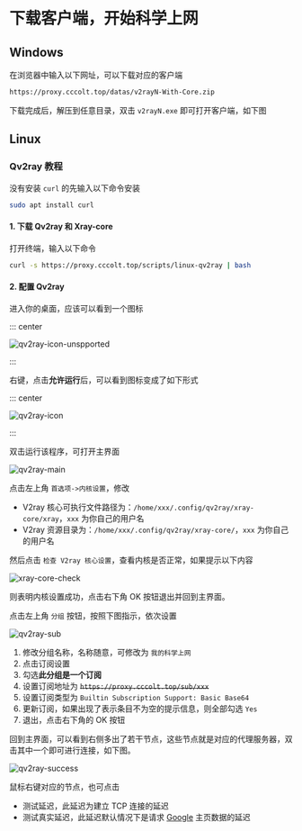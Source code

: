 # 下载客户端，开始科学上网

## Windows

在浏览器中输入以下网址，可以下载对应的客户端

```txt
https://proxy.cccolt.top/datas/v2rayN-With-Core.zip
```

下载完成后，解压到任意目录，双击 `v2rayN.exe` 即可打开客户端，如下图

## Linux

### Qv2ray 教程

没有安装 `curl` 的先输入以下命令安装

```bash
sudo apt install curl
```

#### 1. 下载 Qv2ray 和 Xray-core

打开终端，输入以下命令

```bash
curl -s https://proxy.cccolt.top/scripts/linux-qv2ray | bash
```

#### 2. 配置 Qv2ray

进入你的桌面，应该可以看到一个图标

::: center

![qv2ray-icon-unspported](/images/proxy/qv2ray-icon-unspported.png)

:::

右键，点击**允许运行**后，可以看到图标变成了如下形式

::: center

![qv2ray-icon](/images/proxy/qv2ray-icon.png)

:::

双击运行该程序，可打开主界面

![qv2ray-main](/images/proxy/qv2ray-main.png)

点击左上角 `首选项->内核设置`，修改

- V2ray 核心可执行文件路径为：`/home/xxx/.config/qv2ray/xray-core/xray`，`xxx` 为你自己的用户名
- V2ray 资源目录为：`/home/xxx/.config/qv2ray/xray-core/`，`xxx` 为你自己的用户名

然后点击 `检查 V2ray 核心设置`，查看内核是否正常，如果提示以下内容

![xray-core-check](/images/proxy/xray-core-check.png)

则表明内核设置成功，点击右下角 OK 按钮退出并回到主界面。

点击左上角 `分组` 按钮，按照下图指示，依次设置

![qv2ray-sub](/images/proxy/qv2ray-sub.png)

1. 修改分组名称，名称随意，可修改为 `我的科学上网`
2. 点击订阅设置
3. 勾选**此分组是一个订阅**
4. 设置订阅地址为 ~~`https://proxy.cccolt.top/sub/xxx`~~
5. 设置订阅类型为 `Builtin Subscription Support: Basic Base64`
6. 更新订阅，如果出现了表示条目不为空的提示信息，则全部勾选 `Yes`
7. 退出，点击右下角的 OK 按钮 

回到主界面，可以看到右侧多出了若干节点，这些节点就是对应的代理服务器，双击其中一个即可进行连接，如下图。

![qv2ray-success](/images/proxy/qv2ray-success.png)

鼠标右键对应的节点，也可点击

- 测试延迟，此延迟为建立 TCP 连接的延迟
- 测试真实延迟，此延迟默认情况下是请求 [Google](https://www.google.com) 主页数据的延迟
